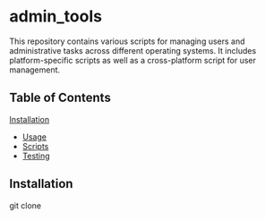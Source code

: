 # admin_tools
This repository contains various scripts for managing users and administrative tasks across different operating systems. It includes platform-specific scripts as well as a cross-platform script for user management.
## Table of Contents
[Installation](#installation)
- [Usage](#usage)
- [Scripts](#scripts)
- [Testing](#testing)
## Installation
git clone 
